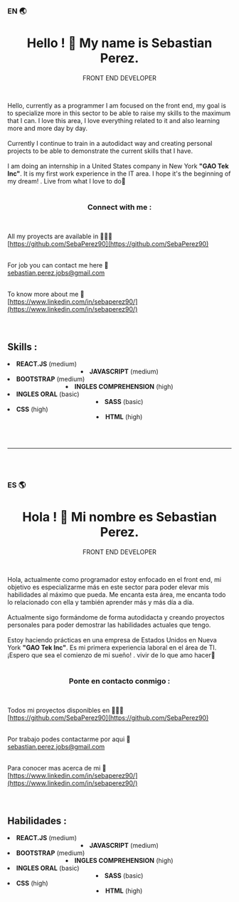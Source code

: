 ### EN 🌏
<h1 align=center>Hello ! 👋 My name is <strong>Sebastian Perez</strong>.</h1>
<p align=center>FRONT END DEVELOPER</p>
<br>
<p align="left">Hello, currently as a programmer I am focused on the front end, my goal is to specialize more in this sector to be able to raise my skills to the maximum that I can. I love this area, I love everything related to it and also learning more and more day by day. <br> <br>
Currently I continue to train in a autodidact way and creating personal projects to be able to demonstrate the current skills that I have. <br><br>
I am doing an internship in a United States company in New York <b>"GAO Tek Inc"</b>. It is my first work experience in the IT area. I hope it's the beginning of my dream! . Live from what I love to do💛
<br><br>

<h3 align="center">Connect with me :</h3><br>

All my proyects are available in  🧑🏽‍💻   <br> [https://github.com/SebaPerez90](https://github.com/SebaPerez90) <br><br>

For job you can contact me here 💌 <br>sebastian.perez.jobs@gmail.com <br><br>

To know more about me 💼<br> [https://www.linkedin.com/in/sebaperez90/](https://www.linkedin.com/in/sebaperez90/) <br><br><br>


<h2 >Skills :</h2>
<li><b>REACT.JS</b><span> (medium)</span></li>
<li align="center"><b>JAVASCRIPT</b> <span> (medium)</span></li>
<li><b>BOOTSTRAP</b><span> (medium)</span></li>
<li align="center"><b>INGLES COMPREHENSION</b><span> (high)</span></li>
<li><b>INGLES ORAL</b><span> (basic)</span></li>
<li align="center"><b>SASS</b> <span> (basic)</span></li>
<li><b>CSS</b><span> (high)</span></li>
<li align="center"><b>HTML</b><span> (high)</span></li>

<br><br>
<hr>
<br><br>

### ES 🌎
<h1 align=center>Hola ! 👋 Mi nombre es <strong>Sebastian Perez</strong>.</h1>
<p align=center>FRONT END DEVELOPER</p>
<br>
<p align="left">Hola, actualmente como programador estoy enfocado en el front end, mi objetivo es especializarme más en este sector para poder elevar mis habilidades al máximo que pueda. Me encanta esta área, me encanta todo lo relacionado con ella y también aprender más y más día a día. <br> <br>
Actualmente sigo formándome de forma autodidacta y creando proyectos personales para poder demostrar las habilidades actuales que tengo.<br><br>
Estoy haciendo prácticas en una empresa de Estados Unidos en Nueva York <b>"GAO Tek Inc"</b>. Es mi primera experiencia laboral en el área de TI. ¡Espero que sea el comienzo de mi sueño! . vivir de lo que amo hacer💛
<br><br>

<h3 align="center">Ponte en contacto conmigo :</h3><br>

Todos mi proyectos disponibles en  🧑🏽‍💻   <br> [https://github.com/SebaPerez90](https://github.com/SebaPerez90) <br><br>

Por trabajo podes contactarme por aqui 💌 <br>sebastian.perez.jobs@gmail.com <br><br>

Para conocer mas acerca de mi  💼<br> [https://www.linkedin.com/in/sebaperez90/](https://www.linkedin.com/in/sebaperez90/) <br><br><br>


<h2 >Habilidades :</h2>
<li><b>REACT.JS</b><span> (medium)</span></li>
<li align="center"><b>JAVASCRIPT</b> <span> (medium)</span></li>
<li><b>BOOTSTRAP</b><span> (medium)</span></li>
<li align="center"><b>INGLES COMPREHENSION</b><span> (high)</span></li>
<li><b>INGLES ORAL</b><span> (basic)</span></li>
<li align="center"><b>SASS</b> <span> (basic)</span></li>
<li><b>CSS</b><span> (high)</span></li>
<li align="center"><b>HTML</b><span> (high)</span></li>
